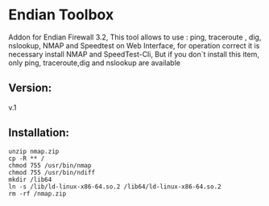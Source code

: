 
Endian Toolbox
=============
Addon for Endian Firewall 3.2, This tool allows to use : ping, traceroute , dig, nslookup, NMAP and Speedtest on Web Interface, for operation correct it is necessary install NMAP and SpeedTest-Cli, But if you don´t install this item, only ping, traceroute,dig and nslookup are available

Version:
--------
v.1

Installation:
--------
    
    unzip nmap.zip
    cp -R ** /
    chmod 755 /usr/bin/nmap
    chmod 755 /usr/bin/ndiff
    mkdir /lib64
    ln -s /lib/ld-linux-x86-64.so.2 /lib64/ld-linux-x86-64.so.2
    rm -rf /nmap.zip

    
    
